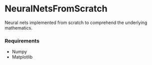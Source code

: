 NeuralNetsFromScratch
====================

Neural nets implemented from scratch to comprehend the underlying mathematics.

### Requirements
- Numpy
- Matplotlib
